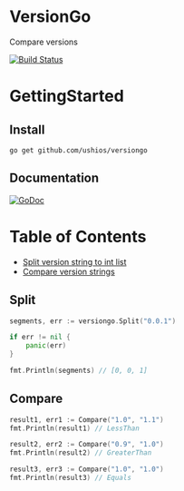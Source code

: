 VersionGo
=========

Compare versions

[![Build Status](https://travis-ci.org/ushios/versiongo.svg?branch=master)](https://travis-ci.org/ushios/versiongo)


GettingStarted
===============

Install
--------

```
go get github.com/ushios/versiongo
```

Documentation
-------------

[![GoDoc](https://godoc.org/github.com/ushios/versiongo?status.svg)](https://godoc.org/github.com/ushios/versiongo)

Table of Contents
==================

- [Split version string to int list](#Split)
- [Compare version strings](#Compare)

Split
-----

```go
segments, err := versiongo.Split("0.0.1")

if err != nil {
    panic(err)
}

fmt.Println(segments) // [0, 0, 1]

```

Compare
--------

```go
result1, err1 := Compare("1.0", "1.1")
fmt.Println(result1) // LessThan

result2, err2 := Compare("0.9", "1.0")
fmt.Println(result2) // GreaterThan

result3, err3 := Compare("1.0", "1.0")
fmt.Println(result3) // Equals
```
